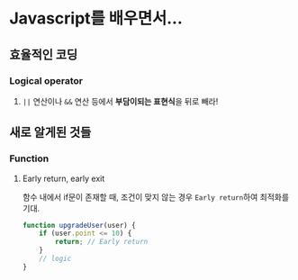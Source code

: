 # Javascript를 배우면서...


## 효율적인 코딩

### Logical operator
1. `||` 연산이나 `&&` 연산 등에서 **부담이되는 표현식**을 뒤로 빼라! 

## 새로 알게된 것들

### Function
1. Early return, early exit
    
    함수 내에서 if문이 존재할 때, 조건이 맞지 않는 경우
    `Early return`하여 최적화를 기대.
    ~~~javascript
    function upgradeUser(user) {
        if (user.point <= 10) {
            return; // Early return
        }
        // logic
    }
    ~~~
    